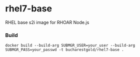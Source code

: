 # rhel7-base
RHEL base s2i image for RHOAR Node.js


### Build

```
docker build --build-arg SUBMGR_USER=your_user --build-arg SUBMGR_PASS=your_passwd -t bucharestgold/rhel7-base .
```